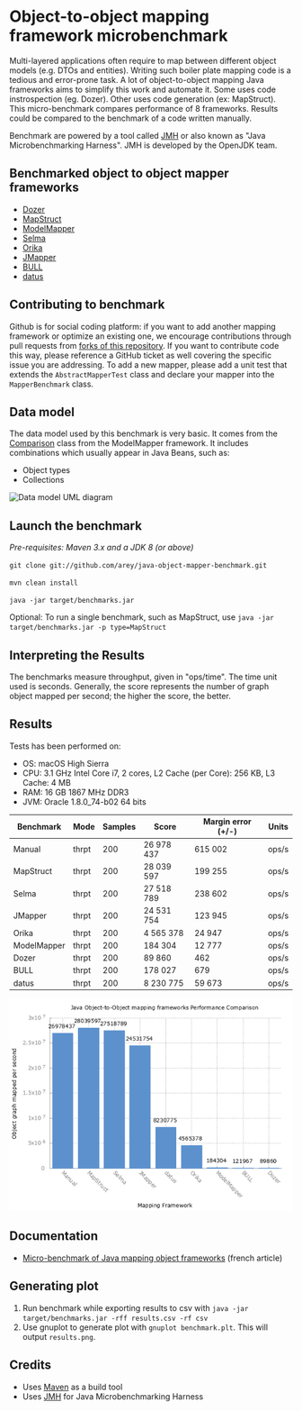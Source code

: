 # Object-to-object mapping framework microbenchmark

Multi-layered applications often require to map between different object models (e.g. DTOs and entities). 
Writing such boiler plate mapping code is a tedious and error-prone task.
A lot of object-to-object mapping Java frameworks aims to simplify this work and automate it.
Some uses code instrospection (eg. Dozer). Other uses code generation (ex: MapStruct).
This micro-benchmark compares performance of 8 frameworks. Results could be compared to the benchmark of a code written manually. 

Benchmark are powered by a tool called [JMH](http://openjdk.java.net/projects/code-tools/jmh/) or also known as "Java Microbenchmarking Harness".
JMH is developed by the OpenJDK team. 

## Benchmarked object to object mapper frameworks

- [Dozer](https://github.com/DozerMapper/dozer)
- [MapStruct](http://mapstruct.org/)
- [ModelMapper](http://modelmapper.org/)
- [Selma](http://www.selma-java.org/)
- [Orika](https://github.com/orika-mapper/orika)
- [JMapper](https://github.com/jmapper-framework/jmapper-core)
- [BULL](https://github.com/HotelsDotCom/bull)
- [datus](https://github.com/roookeee/datus)

## Contributing to benchmark


Github is for social coding platform: if you want to add another mapping framework or optimize an existing one, we encourage contributions 
through pull requests from [forks of this repository](http://help.github.com/forking/).
If you want to contribute code this way, please reference a GitHub ticket as well covering the specific issue you are addressing.
To add a new mapper, please add a unit test that extends the `AbstractMapperTest` class and declare your mapper into the `MapperBenchmark` class. 


## Data model

The data model used by this benchmark is very basic. It comes from the [Comparison](https://github.com/jhalterman/modelmapper/blob/master/core/src/test/java/org/modelmapper/performance/Comparison.java) class from the ModelMapper framework.
It includes combinations which usually appear in Java Beans, such as:

* Object types
* Collections

![Data model UML diagram](/model.png)

## Launch the benchmark

_Pre-requisites: Maven 3.x and a JDK 8 (or above)_

``git clone git://github.com/arey/java-object-mapper-benchmark.git``

``mvn clean install``

``java -jar target/benchmarks.jar``

Optional: To run a single benchmark, such as MapStruct, use `java -jar target/benchmarks.jar -p type=MapStruct`

## Interpreting the Results

The benchmarks measure throughput, given in "ops/time". The time unit used is seconds.
Generally, the score represents the number of graph object mapped per second; the higher the score, the better.

## Results

Tests has been performed on:

* OS: macOS High Sierra
* CPU: 3.1 GHz Intel Core i7, 2 cores, L2 Cache (per Core): 256 KB,  L3 Cache: 4 MB
* RAM: 16 GB 1867 MHz DDR3
* JVM: Oracle 1.8.0_74-b02 64 bits

| Benchmark      | Mode  | Samples | Score       | Margin error (+/-) | Units |
|----------------|-------|---------|-------------|--------------------|-------|
| Manual         | thrpt | 200     | 26 978 437  | 615 002            | ops/s |
| MapStruct      | thrpt | 200     | 28 039 597  | 199 255            | ops/s |
| Selma          | thrpt | 200     | 27 518 789  | 238 602            | ops/s |
| JMapper        | thrpt | 200     | 24 531 754  | 123 945            | ops/s |
| Orika          | thrpt | 200     |  4 565 378  |  24 947            | ops/s |
| ModelMapper    | thrpt | 200     |    184 304  |  12 777            | ops/s |
| Dozer          | thrpt | 200     |     89 860  |     462            | ops/s |
| BULL           | thrpt | 200     |    178 027  |     679            | ops/s |
| datus          | thrpt | 200     |  8 230 775  |  59 673            | ops/s |


![Framework Comparison](results.png)


## Documentation

* [Micro-benchmark of Java mapping object frameworks](http://javaetmoi.com/2015/09/benchmark-frameworks-java-mapping-objet/) (french article)

## Generating plot

1. Run benchmark while exporting results to csv with `java -jar target/benchmarks.jar -rff results.csv -rf csv`
2. Use gnuplot to generate plot with `gnuplot benchmark.plt`. This will output `results.png`.

## Credits

* Uses [Maven](http://maven.apache.org/) as a build tool
* Uses [JMH](http://openjdk.java.net/projects/code-tools/jmh/) for Java Microbenchmarking Harness
